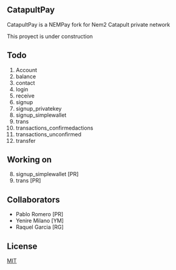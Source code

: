 ## CatapultPay

CatapultPay is a NEMPay fork for Nem2 Catapult private network

This proyect is under construction

## Todo

1.  Account
2.  balance
3.  contact
4.  login
5.  receive
6.  signup
7.  signup_privatekey
8.  signup_simplewallet
9.  trans 	
10. transactions_confirmedactions
11. transactions_unconfirmed
12. transfer

## Working on

8.  signup_simplewallet [PR]
9.  trans [PR]

## Collaborators

- Pablo Romero [PR]
- Yenire Milano [YM]
- Raquel Garcia [RG]



## License

[MIT](https://choosealicense.com/licenses/mit/)
